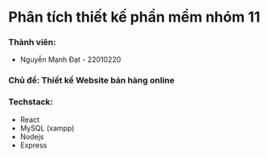# Phân tích thiết kế phần mềm nhóm 11
### Thành viên:
- Nguyễn Mạnh Đạt - 22010220
### Chủ để: Thiết kế Website bán hàng online

### Techstack:
- React
- MySQL (xampp)
- Nodejs
- Express
